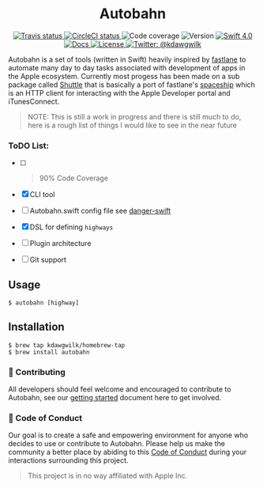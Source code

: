 
<h1 align="center">Autobahn</h1>

<p align="center">
    <a href="https://travis-ci.org/kdawgwilk/Autobahn/branches">
        <img src="https://img.shields.io/travis/kdawgwilk/Autobahn.svg" alt="Travis status" />
    </a>
    <a href="https://travis-ci.org/kdawgwilk/Autobahn/branches">
        <img src="https://img.shields.io/circleci/project/github/kdawgwilk/Autobahn.svg" alt="CircleCI status" />
    </a>
    <!-- <a href=""> -->
        <img src="https://img.shields.io/codecov/c/github/kdawgwilk/Autobahn.svg" alt="Code coverage" />
    <!-- </a> -->
    <!-- <a href=""> -->
        <img src="https://img.shields.io/badge/version-0.1.0-blue.svg" alt="Version" />
    <!-- </a> -->
    <a href="https://swift.org">
        <img src="http://img.shields.io/badge/swift-4.0-brightgreen.svg" alt="Swift 4.0">
    </a>
    <a href="https://kdawgwilk.github.com/autobahn/docs">
        <img src="http://img.shields.io/badge/read_the-docs-lightgrey.svg" alt="Docs">
    </a>
    <a href="https://github.com/kdawgwilk/Autobahn/blob/master/LICENSE">
        <img src="https://img.shields.io/badge/license-MIT-green.svg" alt="License" />
    </a>
    <a href="https://twitter.com/kdawgwilk">
        <img src="https://img.shields.io/badge/contact-@Kdawgwilk-blue.svg" alt="Twitter: @kdawgwilk" />
    </a>
</p>

Autobahn is a set of tools (written in Swift) heavily inspired by [fastlane](https://github.com/fastlane/fastlane) to automate many day to day tasks associated with development of apps in the Apple ecosystem.  Currently most progess has been made on a sub package called [Shuttle](https://github.com/kdawgwilk/Shuttle) that is basically a port of fastlane's [spaceship](https://github.com/fastlane/fastlane/tree/master/spaceship) which is an HTTP client for interacting with the Apple Developer portal and iTunesConnect.

>NOTE: This is still a work in progress and there is still much to do, here is a rough list of things I would like to see in the near future

### ToDO List:

- [ ] >90% Code Coverage
- [x] CLI tool
- [ ] Autobahn.swift config file see [danger-swift](https://github.com/danger/danger-swift)
- [x] DSL for defining `highways`
- [ ] Plugin architecture
- [ ] Git support


## Usage

```
$ autobahn [highway]
```

## Installation

```
$ brew tap kdawgwilk/homebrew-tap
$ brew install autobahn
```

### 🚀 Contributing

All developers should feel welcome and encouraged to contribute to Autobahn, see our [getting started](/CONTRIBUTING.md) document here to get involved.

### 💙 Code of Conduct

Our goal is to create a safe and empowering environment for anyone who decides to use or contribute to Autobahn. Please help us make the community a better place by abiding to this [Code of Conduct](/CODE_OF_CONDUCT.md) during your interactions surrounding this project.

> This project is in no way affiliated with Apple Inc.